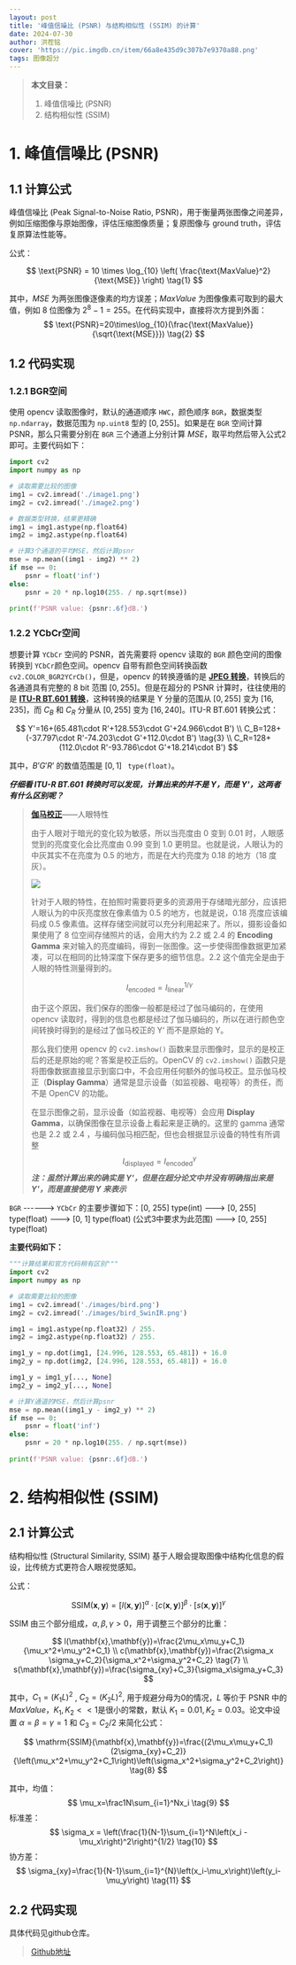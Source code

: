 ```yaml
---
layout: post
title: '峰值信噪比 (PSNR) 与结构相似性 (SSIM) 的计算'
date: 2024-07-30
author: 洪茬铭
cover: 'https://pic.imgdb.cn/item/66a8e435d9c307b7e9370a88.png'
tags: 图像超分
---
```


>**本文目录：**
>
>1. 峰值信噪比 (PSNR)
>2. 结构相似性 (SSIM)



# 1. 峰值信噪比 (PSNR)

## 1.1 计算公式

峰值信噪比 (Peak Signal-to-Noise Ratio, PSNR)，用于衡量两张图像之间差异，例如压缩图像与原始图像，评估压缩图像质量；复原图像与 ground truth，评估复原算法性能等。

公式：

$$
\text{PSNR} = 10 \times \log_{10} \left( \frac{\text{MaxValue}^2}{\text{MSE}} \right) \tag{1}
$$

其中，$MSE$ 为两张图像逐像素的均方误差；$MaxValue$ 为图像像素可取到的最大值，例如 8 位图像为  $2^8-1=255$。在代码实现中，直接将次方提到外面：
$$
\text{PSNR}=20\times\log_{10}(\frac{\text{MaxValue}}{\sqrt{\text{MSE}}}) \tag{2}
$$

## 1.2 代码实现

### 1.2.1 BGR空间

使用  opencv 读取图像时，默认的通道顺序 `HWC`，颜色顺序 `BGR`，数据类型 `np.ndarray`，数据范围为 `np.uint8` 型的 $[0, 255]$。如果是在 `BGR` 空间计算 PSNR，那么只需要分别在 `BGR` 三个通道上分别计算 $MSE$，取平均然后带入公式2即可。主要代码如下：

```python
import cv2
import numpy as np

# 读取需要比较的图像
img1 = cv2.imread('./image1.png')
img2 = cv2.imread('./image2.png')

# 数据类型转换，结果更精确
img1 = img1.astype(np.float64)
img2 = img2.astype(np.float64)

# 计算3个通道的平均MSE，然后计算psnr
mse = np.mean((img1 - img2) ** 2)
if mse == 0:
    psnr = float('inf')
else:
    psnr = 20 * np.log10(255. / np.sqrt(mse))
 
print(f'PSNR value: {psnr:.6f}dB.')
```

### 1.2.2 YCbCr空间

想要计算 `YCbCr` 空间的 PSNR，首先需要将 opencv 读取的 `BGR` 颜色空间的图像转换到 `YCbCr`颜色空间。opencv 自带有颜色空间转换函数 `cv2.COLOR_BGR2YCrCb()`，但是，opencv 的转换遵循的是 **[JPEG 转换](https://en.wikipedia.org/wiki/YCbCr#JPEG_conversion)**，转换后的各通道具有完整的 8 bit 范围 $[0, 255]$。但是在超分的 PSNR 计算时，往往使用的是 **[ITU-R BT.601 转换](https://en.wikipedia.org/wiki/YCbCr#ITU-R_BT.601_conversion)**，这种转换的结果是 Y 分量的范围从 $[0, 255]$ 变为 $[16, 235]$，而 $C_B$ 和 $C_R$ 分量从 $[0, 255]$ 变为 $[16, 240]$。ITU-R BT.601 转换公式：

$$
Y'=16+(65.481\cdot R'+128.553\cdot G'+24.966\cdot B') \\
C_B=128+(-37.797\cdot R'-74.203\cdot G'+112.0\cdot B') \tag{3} \\ 
C_R=128+(112.0\cdot R'-93.786\cdot G'+18.214\cdot B')
$$

其中，$B’G'R’$  的数值范围是  $[0,  1]$ ` type(float)`。

_**仔细看 ITU-R BT.601 转换时可以发现，计算出来的并不是 Y，而是 Y'，这两者有什么区别呢？**_

> **[伽马校正](https://blog.csdn.net/p312011150/article/details/82664844?utm_medium=distribute.pc_relevant.none-task-blog-2~default~baidujs_baidulandingword~default-1-82664844-blog-127968779.235^v43^pc_blog_bottom_relevance_base9&spm=1001.2101.3001.4242.2&utm_relevant_index=2)**——人眼特性
>
> 由于人眼对于暗光的变化较为敏感，所以当亮度由 0 变到 0.01 时，人眼感觉到的亮度变化会比亮度由 0.99 变到 1.0 更明显。也就是说，人眼认为的中灰其实不在亮度为 0.5 的地方，而是在大约亮度为 0.18 的地方（18 度灰）。
>
> ![](https://pic.imgdb.cn/item/66a8e258d9c307b7e9343743.png)
>
> 针对于人眼的特性，在拍照时需要将更多的资源用于存储暗光部分，应该把人眼认为的中灰亮度放在像素值为 0.5 的地方，也就是说，0.18 亮度应该编码成 0.5 像素值。这样存储空间就可以充分利用起来了。所以，摄影设备如果使用了 8 位空间存储照片的话，会用大约为 2.2 或 2.4 的 **Encoding Gamma** 来对输入的亮度编码，得到一张图像。这一步使得图像数据更加紧凑，可以在相同的比特深度下保存更多的细节信息。2.2 这个值完全是由于人眼的特性测量得到的。
>
> $$
> I_{\mathrm{encoded}}=I_{\mathrm{linear}}^{1/\gamma} \tag{4}
> $$
>
> 由于这个原因，我们保存的图像一般都是经过了伽马编码的，在使用 opencv 读取时，得到的信息也都是经过了伽马编码的，所以在进行颜色空间转换时得到的是经过了伽马校正的 Y‘ 而不是原始的 Y。
>
> 那么我们使用 opencv 的 `cv2.imshow()` 函数来显示图像时，显示的是校正后的还是原始的呢？答案是校正后的。OpenCV 的 `cv2.imshow()` 函数只是将图像数据直接显示到窗口中，不会应用任何额外的伽马校正。显示伽马校正（**Display Gamma**）通常是显示设备（如监视器、电视等）的责任，而不是 OpenCV 的功能。
>
> 在显示图像之前，显示设备（如监视器、电视等）会应用 **Display Gamma**，以确保图像在显示设备上看起来是正确的。这里的 gamma 通常也是 2.2 或 2.4 ，与编码伽马相匹配，但也会根据显示设备的特性有所调整
> $$
> I_{\mathrm{displayed}}=I_{\mathrm{encoded}}^{\gamma} \tag{5}
> $$
> ***注：虽然计算出来的确实是 Y'，但是在超分论文中并没有明确指出来是 Y'，而是直接使用 Y 来表示***

`BGR` ------> `YCbCr` 的主要步骤如下：[0, 255] type(int)  ---> [0, 255] type(float) ---> [0, 1] type(float) (公式3中要求为此范围) ---> [0, 255] type(float)

**主要代码如下：**

```python
"""计算结果和官方代码稍有区别"""
import cv2
import numpy as np

# 读取需要比较的图像
img1 = cv2.imread('./images/bird.png')
img2 = cv2.imread('./images/bird_SwinIR.png')

img1 = img1.astype(np.float32) / 255.
img2 = img2.astype(np.float32) / 255.

img1_y = np.dot(img1, [24.996, 128.553, 65.481]) + 16.0
img2_y = np.dot(img2, [24.996, 128.553, 65.481]) + 16.0

img1_y = img1_y[..., None]
img2_y = img2_y[..., None]

# 计算Y通道的MSE，然后计算psnr
mse = np.mean((img1_y - img2_y) ** 2)
if mse == 0:
    psnr = float('inf')
else:
    psnr = 20 * np.log10(255. / np.sqrt(mse))
 
print(f'PSNR value: {psnr:.6f}dB.')
```



# 2. 结构相似性 (SSIM)

## 2.1 计算公式

结构相似性 (Structural Similarity, SSIM) 基于人眼会提取图像中结构化信息的假设，比传统方式更符合人眼视觉感知。

公式：

$$
\mathrm{SSIM}(\mathbf{x},\mathbf{y})=[l(\mathbf{x},\mathbf{y})]^\alpha\cdot[c(\mathbf{x},\mathbf{y})]^\beta\cdot[s(\mathbf{x},\mathbf{y})]^\gamma \tag{6}
$$

SSIM 由三个部分组成，$α,β,γ>0$，用于调整三个部分的比重：

$$
l(\mathbf{x},\mathbf{y})=\frac{2\mu_x\mu_y+C_1}{\mu_x^2+\mu_y^2+C_1} \\
c(\mathbf{x},\mathbf{y})=\frac{2\sigma_x \sigma_y+C_2}{\sigma_x^2+\sigma_y^2+C_2} \tag{7} \\
s(\mathbf{x},\mathbf{y})=\frac{\sigma_{xy}+C_3}{\sigma_x\sigma_y+C_3}
$$

其中，$C_1=(K_1L)^2$ , $C_2=(K_2L)^2$, 用于规避分母为0的情况，$L$ 等价于 PSNR 中的 $MaxValue$，$K_1, K_2 << 1$是很小的常数，默认 $K_1=0.01, K_2=0.03$。论文中设置 $α=β=γ=1$ 和 $C_3 = C_2/2$ 来简化公式：

$$
\mathrm{SSIM}(\mathbf{x},\mathbf{y})=\frac{(2\mu_x\mu_y+C_1)(2\sigma_{xy}+C_2)}{\left(\mu_x^2+\mu_y^2+C_1\right)\left(\sigma_x^2+\sigma_y^2+C_2\right)} \tag{8}
$$

其中，均值：
$$
\mu_x=\frac1N\sum_{i=1}^Nx_i \tag{9}
$$
标准差：
$$
\sigma_x = \left(\frac{1}{N-1}\sum_{i=1}^N\left(x_i - \mu_x\right)^2\right)^{1/2} \tag{10}
$$
协方差：
$$
\sigma_{xy}=\frac{1}{N-1}\sum_{i=1}^{N}\left(x_i-\mu_x\right)\left(y_i-\mu_y\right) \tag{11}
$$

## 2.2 代码实现

具体代码见github仓库。



> [Github地址](https://github.com/ChamingHong/calculate_psnr_ssim)